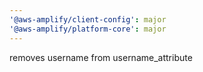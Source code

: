 ```yaml
---
'@aws-amplify/client-config': major
'@aws-amplify/platform-core': major
---
```


removes username from username_attribute
